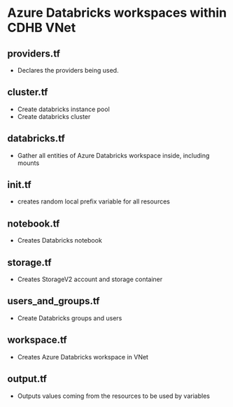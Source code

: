 # Azure Databricks workspaces within CDHB VNet

## providers.tf
* Declares the providers being used.

## cluster.tf

* Create databricks instance pool
* Create databricks cluster

## databricks.tf

* Gather all entities of Azure Databricks workspace inside, including mounts

## init.tf

* creates random local prefix variable for all resources

## notebook.tf
* Creates Databricks notebook

## storage.tf

* Creates StorageV2 account and storage container

## users_and_groups.tf
* Create Databricks groups and users

## workspace.tf

* Creates Azure Databricks workspace in VNet


## output.tf
* Outputs values coming from the resources to be used by variables


